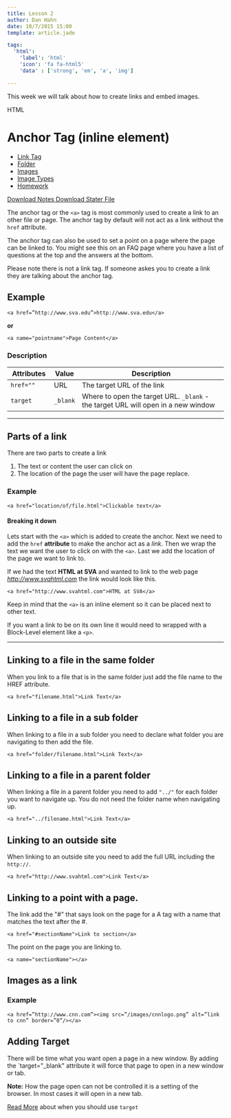```yaml
---
title: Lesson 2
author: Dan Hahn
date: 10/7/2015 15:00
template: article.jade

tags:
  'html':
    'label': 'html'
    'icon': 'fa fa-html5'
    'data' : ['strong', 'em', 'a', 'img']

---
```


This week we will talk about how to create links and embed images. <div><span class="label label-default html"><i class="fa fa-html5"></i>HTML</span></div>

<span class="more"></span>

# Anchor Tag (inline element)

* [Link Tag]()
* [Folder](folders.html)
* [Images](images.html)
* [Image Types](image-types.html)
* [Homework](homework.html)

[Download Notes <i class="icon-download-alt icon-white"></i>](week2-notes.zip)[Download Stater File <i class="icon-download-alt icon-white"></i>](week2.zip)


The anchor tag or the `<a>` tag is most commonly used to create a link to an other file or page.  The anchor tag by default will not act as a link without the `href` attribute.  

The anchor tag can also be used to set a point on a page where the page can be linked to.  You might see this on an FAQ page where you have a list of questions at the top and the answers at the bottom. 

Please note there is not a link tag.  If someone askes you to create a link they are talking about the anchor tag. 

## Example
`<a href=”http://www.sva.edu”>http://www.sva.edu</a>`

**or**

`<a name="pointname">Page Content</a>`


### Description


Attributes|Value|Description
---|---|---
`href=""`|URL|The target URL of the link
`target`|`_blank`|Where to open the target URL. `_blank` - the target URL will open in a new window

---

## Parts of a link

There are two parts to create a link

1. The text or content the user can click on
2. The location of the page the user will have the page replace.

### Example

`<a href="location/of/file.html">Clickable text</a>`

#### Breaking it down

Lets start with the `<a>` which is added to create the anchor.  Next we need to add the `href` **attribute** to make the anchor act as a *link*. Then we wrap the text we want the user to click on with the `<a>`. Last we add the location of the page we want to link to. 

If we had the text **HTML at SVA** and wanted to link to the web page *http://www.svahtml.com* the link would look like this.

`<a href="http://www.svahtml.com">HTML at SVA</a>`

Keep in mind that the `<a>` is an inline element so it can be placed next to other text. 

If you want a link to be on its own line it would need to wrapped with a Block-Level element like a `<p>`.

---

## Linking to a file in the same folder

When you link to a file that is in the same folder just add the file name to the HREF attribute.

`<a href="filename.html">Link Text</a>`

## Linking to a file in a sub folder

When linking to a file in a sub folder you need to declare what folder you are navigating to then add the file.

`<a href="folder/filename.html">Link Text</a>`

## Linking to a file in a parent folder

When linking a file in a parent folder you need to add `"../"` for each folder you want to navigate up.  You do not need the folder name when navigating up.

`<a href="../filename.html">Link Text</a>`

## Linking to an outside site

When linking to an outside site you need to add the full URL including the `http://`.

`<a href="http://www.svahtml.com">Link Text</a>`

## Linking to a point with a page.

The link add the "#" that says look on the page for a A tag with a name that matches the text after the #.

`<a href="#sectionName">Link to section</a>`

The point on the page you are linking to.

`<a name="sectionName"></a>`

## Images as a link

### Example
`<a href=”http://www.cnn.com”><img src=”/images/cnnlogo.png” alt=”link to cnn” border=”0”/></a>`

## Adding Target

There will be time what you want open a page in a new window. By adding the `target="_blank" attribute it will force that page to open in a new window or tab.

**Note:** How the page open can not be controlled it is a setting of the browser.  In most cases it will open in a new tab.

[Read More](http://css-tricks.com/use-target_blank/) about when you should use `target`


<style>
table tr td:nth-child(1){width:20%}
</style>